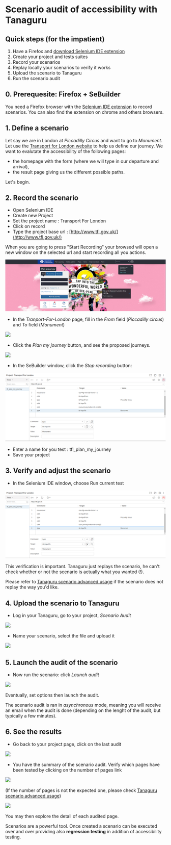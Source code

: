 # Scenario audit of accessibility with Tanaguru

## Quick steps (for the impatient)

1. Have a Firefox and [download Selenium IDE extension](https://addons.mozilla.org/fr/firefox/addon/selenium-ide/)
1. Create your project and tests suites
1. Record your scenarios
1. Replay locally your scenarios to verify it works
1. Upload the scenario to Tanaguru
1. Run the scenario audit

## 0. Prerequesite: Firefox + SeBuilder

You need a Firefox browser with the [Selenium IDE extension](https://addons.mozilla.org/fr/firefox/addon/selenium-ide/)
to record scenarios. You can also find the extension on chrome and others browsers.

## 1. Define a scenario

Let say we are in London at *Piccadilly Circus* and want to go to *Monument*. Let
use the [Transport for London website](http://www.tfl.gov.uk/) to help us define our journey.
We want to evalutate the accessibility of the following pages:

* the homepage with the form (where we will type in our departure and arrival),
* the result page giving us the different possible paths.

Let's begin.

## 2. Record the scenario

- Open Selenium IDE
- Create new Project
- Set the project name : Transport For London
- Click on record
- Type the project base url : [http://www.tfl.gov.uk/](http://www.tfl.gov.uk/)

When you are going to press "Start Recording" your browsed will open a new window on the selected url and start recording all you actions. 

![](Images/screenshot_20150309_TANAGURU_SCENARIO_step_A1_transport_for_london.png)


* In the *Tranport-For-London* page, fill in the *From* field (*Piccadilly circus*)
and *To* field (*Monument*)

![](Images/screenshot_20150309_TANAGURU_SCENARIO_step_B_filling_form.png)

* Click the *Plan my journey* button, and see the proposed journeys.

![](Images/screenshot_20150309_TANAGURU_SCENARIO_step_C_journey_result_page.png)

* In the SeBuilder window, click the *Stop recording* button:

![](Images/screenshot_20150309_TANAGURU_SCENARIO_step_D_stop_recording.png)

* Enter a name for you test : tfl_plan_my_journey
* Save your project

## 3. Verify and adjust the scenario

* In the Selenium IDE window, choose Run current test

![](Images/screenshot_20150309_TANAGURU_SCENARIO_step_E_run_current_test.png)

This verification is important. Tanaguru just replays the scenario, he can't check
whether or not the scenario is actually what you wanted (!).

Please refer to [Tanaguru scenario advanced usage](userdoc-scenario-audit-advanced.md)
if the scenario does not replay the way you'd like.

## 4. Upload the scenario to Tanaguru

* Log in your Tanaguru, go to your project, *Scenario Audit*

![](Images/screenshot_20150309_TANAGURU_SCENARIO_step_F_Tanaguru_goto_scenario_audit.png)

* Name your scenario, select the file and upload it

![](Images/screenshot_20150309_TANAGURU_SCENARIO_step_G_upload_scenario.png)

## 5. Launch the audit of the scenario

* Now run the scenario: click *Launch audit*

![](Images/screenshot_20150309_TANAGURU_SCENARIO_step_H_run_scenario.png)

Eventually, set options then launch the audit.

The scenario audit is ran in *asynchronous* mode, meaning you will receive an
email when the audit is done (depending on the lenght of the audit, but typically
a few minutes).

## 6. See the results

* Go back to your project page, click on the last audit 

![](Images/screenshot_20150309_TANAGURU_SCENARIO_step_I_last_audits.png)

* You have the summary of the scenario audit. Verify which pages have been tested
by clicking on the number of pages link

![](Images/screenshot_20150309_TANAGURU_SCENARIO_step_J_audit_summary.png)

(If the number of pages is not the expected one, please check [Tanaguru scenario advanced usage](userdoc-scenario-audit-advanced.md))

![](Images/screenshot_20150309_TANAGURU_SCENARIO_step_K_list_of_pages.png)

You may then explore the detail of each audited page.

Scenarios are a powerful tool. Once created a scenario can be executed over and
over providing also **regression testing** in addition of accessibility testing.


